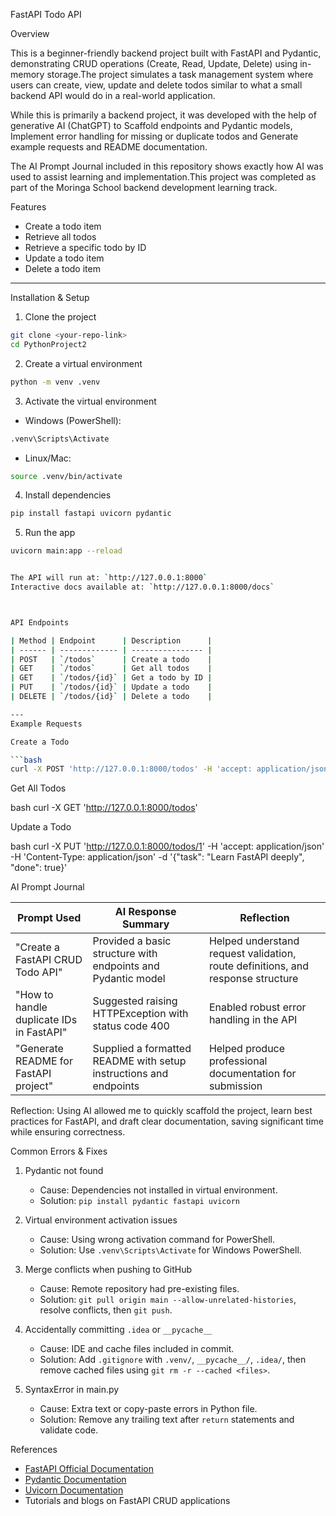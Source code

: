 FastAPI Todo API

Overview

This is a beginner-friendly backend project built with FastAPI and Pydantic, demonstrating CRUD operations (Create, Read, Update, Delete) using in-memory storage.The project simulates a task management system where users can create, view, update and delete todos  similar to what a small backend API would do in a real-world application.

While this is primarily a backend project, it was developed with the help of generative AI (ChatGPT) to Scaffold endpoints and Pydantic models, Implement error handling for missing or duplicate todos and Generate example requests and README documentation.

The AI Prompt Journal included in this repository shows exactly how AI was used to assist learning and implementation.This project was completed as part of the Moringa School backend development learning track.


 Features

* Create a todo item
* Retrieve all todos
* Retrieve a specific todo by ID
* Update a todo item
* Delete a todo item

---

 Installation & Setup

1. Clone the project

```bash
git clone <your-repo-link>
cd PythonProject2
```

2. Create a virtual environment

```bash
python -m venv .venv
```

3. Activate the virtual environment

* Windows (PowerShell):

```bash
.venv\Scripts\Activate
```

* Linux/Mac:

```bash
source .venv/bin/activate
```

4. Install dependencies

```bash
pip install fastapi uvicorn pydantic
```

5. Run the app

```bash
uvicorn main:app --reload


The API will run at: `http://127.0.0.1:8000`
Interactive docs available at: `http://127.0.0.1:8000/docs`



API Endpoints

| Method | Endpoint      | Description      |
| ------ | ------------- | ---------------- |
| POST   | `/todos`      | Create a todo    |
| GET    | `/todos`      | Get all todos    |
| GET    | `/todos/{id}` | Get a todo by ID |
| PUT    | `/todos/{id}` | Update a todo    |
| DELETE | `/todos/{id}` | Delete a todo    |

---
Example Requests

Create a Todo

```bash
curl -X POST 'http://127.0.0.1:8000/todos' -H 'accept: application/json' -H 'Content-Type: application/json' -d '{"id": 1, "task": "Learn FastAPI", "done": false}'
```

Get All Todos

bash
curl -X GET 'http://127.0.0.1:8000/todos'


Update a Todo

bash
curl -X PUT 'http://127.0.0.1:8000/todos/1' -H 'accept: application/json' -H 'Content-Type: application/json' -d '{"task": "Learn FastAPI deeply", "done": true}'



AI Prompt Journal

| Prompt Used                              | AI Response Summary                                               | Reflection                                                                      |
| ---------------------------------------- | ----------------------------------------------------------------- | ------------------------------------------------------------------------------- |
| "Create a FastAPI CRUD Todo API"         | Provided a basic structure with endpoints and Pydantic model      | Helped understand request validation, route definitions, and response structure |
| "How to handle duplicate IDs in FastAPI" | Suggested raising HTTPException with status code 400              | Enabled robust error handling in the API                                        |
| "Generate README for FastAPI project"    | Supplied a formatted README with setup instructions and endpoints | Helped produce professional documentation for submission                        |

Reflection: Using AI allowed me to quickly scaffold the project, learn best practices for FastAPI, and draft clear documentation, saving significant time while ensuring correctness.


Common Errors & Fixes

1. Pydantic not found

   * Cause: Dependencies not installed in virtual environment.
   * Solution: `pip install pydantic fastapi uvicorn`

2. Virtual environment activation issues

   * Cause: Using wrong activation command for PowerShell.
   * Solution: Use `.venv\Scripts\Activate` for Windows PowerShell.

3. Merge conflicts when pushing to GitHub

   * Cause: Remote repository had pre-existing files.
   * Solution: `git pull origin main --allow-unrelated-histories`, resolve conflicts, then `git push`.

4. Accidentally committing `.idea` or `__pycache__`

   * Cause: IDE and cache files included in commit.
   * Solution: Add `.gitignore` with `.venv/`, `__pycache__/`, `.idea/`, then remove cached files using `git rm -r --cached <files>`.

5. SyntaxError in main.py

   * Cause: Extra text or copy-paste errors in Python file.
   * Solution: Remove any trailing text after `return` statements and validate code.

 References

* [FastAPI Official Documentation](https://fastapi.tiangolo.com/)
* [Pydantic Documentation](https://docs.pydantic.dev/)
* [Uvicorn Documentation](https://www.uvicorn.org/)
* Tutorials and blogs on FastAPI CRUD applications







